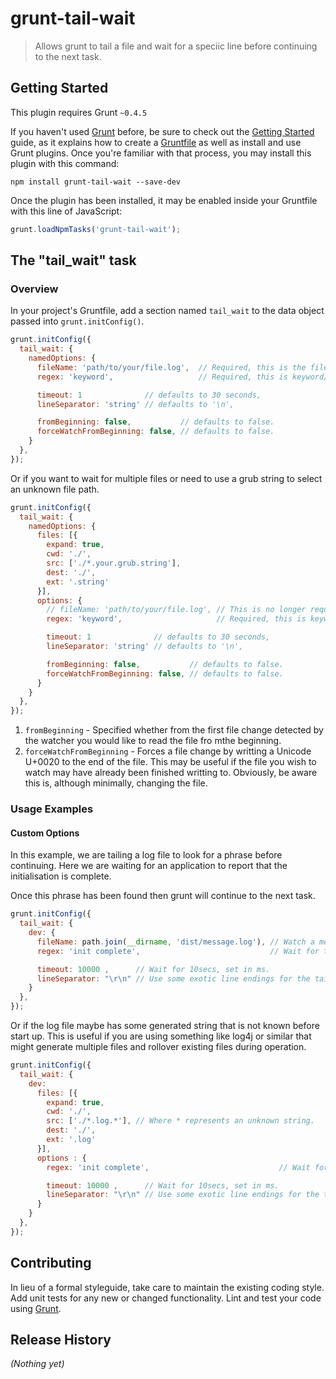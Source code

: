 # grunt-tail-wait

> Allows grunt to tail a file and wait for a speciic line before continuing to the next task.

## Getting Started
This plugin requires Grunt `~0.4.5`

If you haven't used [Grunt](http://gruntjs.com/) before, be sure to check out the [Getting Started](http://gruntjs.com/getting-started) guide, as it explains how to create a [Gruntfile](http://gruntjs.com/sample-gruntfile) as well as install and use Grunt plugins. Once you're familiar with that process, you may install this plugin with this command:

```shell
npm install grunt-tail-wait --save-dev
```

Once the plugin has been installed, it may be enabled inside your Gruntfile with this line of JavaScript:

```js
grunt.loadNpmTasks('grunt-tail-wait');
```

## The "tail_wait" task

### Overview
In your project's Gruntfile, add a section named `tail_wait` to the data object passed into `grunt.initConfig()`.

```js
grunt.initConfig({
  tail_wait: {
    namedOptions: {
      fileName: 'path/to/your/file.log',  // Required, this is the file to tail.
      regex: 'keyword',                   // Required, this is keyword/phrase you are waiting for.

      timeout: 1              // defaults to 30 seconds,
      lineSeparator: 'string' // defaults to '\n',

      fromBeginning: false,           // defaults to false.
      forceWatchFromBeginning: false, // defaults to false.
    }
  },
});
```

Or if you want to wait for multiple files or need to use a grub string to select an unknown file path.

```js
grunt.initConfig({
  tail_wait: {
    namedOptions: {
      files: [{
        expand: true,
        cwd: './',
        src: ['./*.your.grub.string'],
        dest: './',
        ext: '.string'
      }],
      options: {
        // fileName: 'path/to/your/file.log', // This is no longer required
        regex: 'keyword',                     // Required, this is keyword/phrase you are waiting for.

        timeout: 1              // defaults to 30 seconds,
        lineSeparator: 'string' // defaults to '\n',

        fromBeginning: false,           // defaults to false.
        forceWatchFromBeginning: false, // defaults to false.
      }
    }
  },
});
```


1. `fromBeginning` - Specified whether from the first file change detected by the watcher you would like to read the file fro mthe beginning.
2. `forceWatchFromBeginning` - Forces a file change by writting a Unicode U+0020 to the end of the file. This may be useful if the file you wish to watch may have already been finished writting to. Obviously, be aware this is, although minimally, changing the file.


### Usage Examples

#### Custom Options

In this example, we are tailing a log file to look for a phrase before continuing. Here we are waiting for an application to report that the initialisation is complete.

Once this phrase has been found then grunt will continue to the next task.

```js
grunt.initConfig({
  tail_wait: {
    dev: {
      fileName: path.join(__dirname, 'dist/message.log'), // Watch a messages log file
      regex: 'init complete',                             // Wait for the initialisation to complete.

      timeout: 10000 ,      // Wait for 10secs, set in ms.
      lineSeparator: "\r\n" // Use some exotic line endings for the tail.
    }
  },
});
```

Or if the log file maybe has some generated string that is not known before start up. This is useful if you are using something like log4j or similar that might generate multiple files and rollover existing files during operation.


```js
grunt.initConfig({
  tail_wait: {
    dev:
      files: [{
        expand: true,
        cwd: './',
        src: ['./*.log.*'], // Where * represents an unknown string.
        dest: './',
        ext: '.log'
      }],
      options : {
        regex: 'init complete',                             // Wait for the initialisation to complete.

        timeout: 10000 ,      // Wait for 10secs, set in ms.
        lineSeparator: "\r\n" // Use some exotic line endings for the tail.
      }
    }
  },
});
```


## Contributing
In lieu of a formal styleguide, take care to maintain the existing coding style. Add unit tests for any new or changed functionality. Lint and test your code using [Grunt](http://gruntjs.com/).

## Release History
_(Nothing yet)_